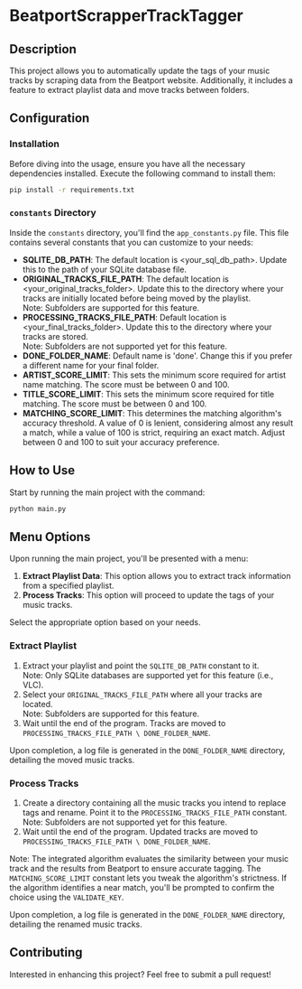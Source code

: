 # BeatportScrapperTrackTagger

## Description

This project allows you to automatically update the tags of your music tracks by scraping data from the Beatport
website. Additionally, it includes a feature to extract playlist data and move tracks between folders.

## Configuration

### Installation

Before diving into the usage, ensure you have all the necessary dependencies installed. Execute the following command to
install them:

```bash
pip install -r requirements.txt
```

### `constants` Directory

Inside the `constants` directory, you'll find the `app_constants.py` file. This file contains several constants that you
can customize to your needs:

- **SQLITE_DB_PATH**: The default location is <your_sql_db_path>. Update this to the path of your SQLite database
  file.
- **ORIGINAL_TRACKS_FILE_PATH**: The default location is <your_original_tracks_folder>. Update this to the directory where your
  tracks are initially located before being moved by the playlist.  
  Note: Subfolders are supported for this feature.
- **PROCESSING_TRACKS_FILE_PATH**: Default location is <your_final_tracks_folder>. Update this to the directory where your tracks are
  stored.  
  Note: Subfolders are not supported yet for this feature.
- **DONE_FOLDER_NAME**: Default name is 'done'. Change this if you prefer a different name for your final folder.
- **ARTIST_SCORE_LIMIT**: This sets the minimum score required for artist name matching. The score must be between 0 and
    100.
- **TITLE_SCORE_LIMIT**: This sets the minimum score required for title matching. The score must be between 0 and 100.
- **MATCHING_SCORE_LIMIT**: This determines the matching algorithm's accuracy threshold. A value of 0 is lenient,
  considering almost any result a match, while a value of 100 is strict, requiring an exact match. Adjust between 0 and
  100 to suit your accuracy preference.

## How to Use

Start by running the main project with the command:

```bash
python main.py
```

## Menu Options

Upon running the main project, you'll be presented with a menu:

1. **Extract Playlist Data**: This option allows you to extract track information from a specified playlist.
2. **Process Tracks**: This option will proceed to update the tags of your music tracks.

Select the appropriate option based on your needs.

### Extract Playlist

1. Extract your playlist and point the `SQLITE_DB_PATH` constant to it.  
   Note: Only SQLite databases are supported yet for this feature (i.e., VLC).
2. Select your `ORIGINAL_TRACKS_FILE_PATH` where all your tracks are located.  
   Note: Subfolders are supported for this feature.
3. Wait until the end of the program. Tracks are moved to `PROCESSING_TRACKS_FILE_PATH \ DONE_FOLDER_NAME`.

Upon completion, a log file is generated in the `DONE_FOLDER_NAME` directory, detailing the moved music tracks.

### Process Tracks

1. Create a directory containing all the music tracks you intend to replace tags and rename. Point it to
   the `PROCESSING_TRACKS_FILE_PATH` constant.  
   Note: Subfolders are not supported yet for this feature.
2. Wait until the end of the program. Updated tracks are moved to `PROCESSING_TRACKS_FILE_PATH \ DONE_FOLDER_NAME`.

Note: The integrated algorithm evaluates the similarity between your music track and the results from Beatport to ensure
accurate tagging. The `MATCHING_SCORE_LIMIT` constant lets you tweak the algorithm's strictness. If the algorithm
identifies a near match, you'll be prompted to confirm the choice using the `VALIDATE_KEY`.

Upon completion, a log file is generated in the `DONE_FOLDER_NAME` directory, detailing the renamed music tracks.

## Contributing

Interested in enhancing this project? Feel free to submit a pull request!
